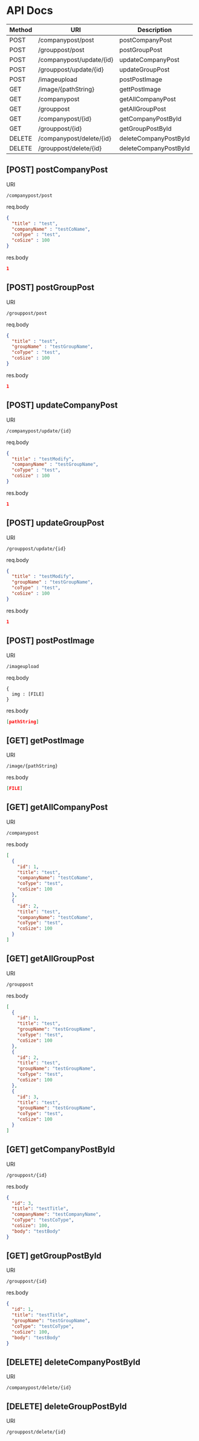 # API Docs

| Method | URI                      | Description           |
|--------|--------------------------|-----------------------|
| POST   | /companypost/post        | postCompanyPost       |
| POST   | /grouppost/post          | postGroupPost         |
| POST   | /companypost/update/{id} | updateCompanyPost     |
| POST   | /grouppost/update/{id}   | updateGroupPost       |
| POST   | /imageupload             | postPostImage         |
| GET    | /image/{pathString}      | gettPostImage         |
| GET    | /companypost             | getAllCompanyPost     |
| GET    | /grouppost               | getAllGroupPost       |
| GET    | /companypost/{id}        | getCompanyPostById    |
| GET    | /grouppost/{id}          | getGroupPostById      |
| DELETE | /companypost/delete/{id} | deleteCompanyPostById |
| DELETE | /grouppost/delete/{id}   | deleteCompanyPostById |


## [POST] postCompanyPost

URI

```
/companypost/post
```

req.body
```json
{
  "title" : "test",
  "companyName" : "testCoName",
  "coType" : "test",
  "coSize" : 100
}
```

res.body
```json
1
```

## [POST] postGroupPost

URI

```
/grouppost/post
```

req.body
```json
{
  "title" : "test",
  "groupName" : "testGroupName",
  "coType" : "test",
  "coSize" : 100
}
```

res.body
```json
1
```

## [POST] updateCompanyPost
URI

```
/companypost/update/{id}
```

req.body
```json
{
  "title" : "testModify",
  "companyName" : "testGroupName",
  "coType" : "test",
  "coSize" : 100
}
```

res.body
```json
1
```

## [POST] updateGroupPost

URI

```
/grouppost/update/{id}
```

req.body
```json
{
  "title" : "testModify",
  "groupName" : "testGroupName",
  "coType" : "test",
  "coSize" : 100
}
```

res.body
```json
1
```

## [POST] postPostImage

URI

```
/imageupload
```

req.body
```formdata
{
  img : [FILE]
}
```

res.body
```json
[pathString]
```

## [GET] getPostImage

URI

```
/image/{pathString}
```

res.body
```json
[FILE]
```

## [GET] getAllCompanyPost

URI

```
/companypost
```

res.body

```json
[
  {
    "id": 1,
    "title": "test",
    "companyName": "testCoName",
    "coType": "test",
    "coSize": 100
  },
  {
    "id": 2,
    "title": "test",
    "companyName": "testCoName",
    "coType": "test",
    "coSize": 100
  }
]
```

## [GET] getAllGroupPost

URI

```
/grouppost
```

res.body

```json
[
  {
    "id": 1,
    "title": "test",
    "groupName": "testGroupName",
    "coType": "test",
    "coSize": 100
  },
  {
    "id": 2,
    "title": "test",
    "groupName": "testGroupName",
    "coType": "test",
    "coSize": 100
  },
  {
    "id": 3,
    "title": "test",
    "groupName": "testGroupName",
    "coType": "test",
    "coSize": 100
  }
]
```

## [GET] getCompanyPostById

URI

```
/grouppost/{id}
```

res.body

```json
{
  "id": 3,
  "title": "testTitle",
  "companyName": "testCompanyName",
  "coType": "testCoType",
  "coSize": 100,
  "body": "testBody"
}
```

## [GET] getGroupPostById

URI

```
/grouppost/{id}
```

res.body

```json
{
  "id": 1,
  "title": "testTitle",
  "groupName": "testGroupName",
  "coType": "testCoType",
  "coSize": 100,
  "body": "testBody"
}
```

## [DELETE] deleteCompanyPostById

URI

```
/companypost/delete/{id}
```

## [DELETE] deleteGroupPostById

URI

```
/grouppost/delete/{id}
```

